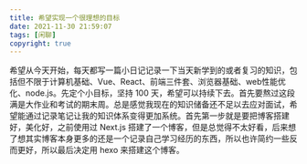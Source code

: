 ```yaml
---
title: 希望实现一个很理想的目标
date: 2021-11-30 21:59:07
tags: [闲聊]
copyright: true
---
```

希望从今天开始，每天都写一篇小日记记录一下当天新学到的或者复习的知识，包括但不限于计算机基础、Vue、React、前端三件套、浏览器基础、web性能优化、node.js。先定个小目标，坚持 100 天，希望可以持续下去。首先要熬过这段满是大作业和考试的期末周。总是感觉我现在的知识储备还不足以去应对面试，希望能通过记录笔记让我的知识体系变得更加系统。首先第一步就是要把博客搭建好，美化好，之前使用过 Next.js 搭建了一个博客，但是总觉得不太好看，后来想了想其实博客本身更多的还是一个记录自己学习经历的东西，所以也许简约一些反而更好，所以最后决定用 hexo 来搭建这个博客。